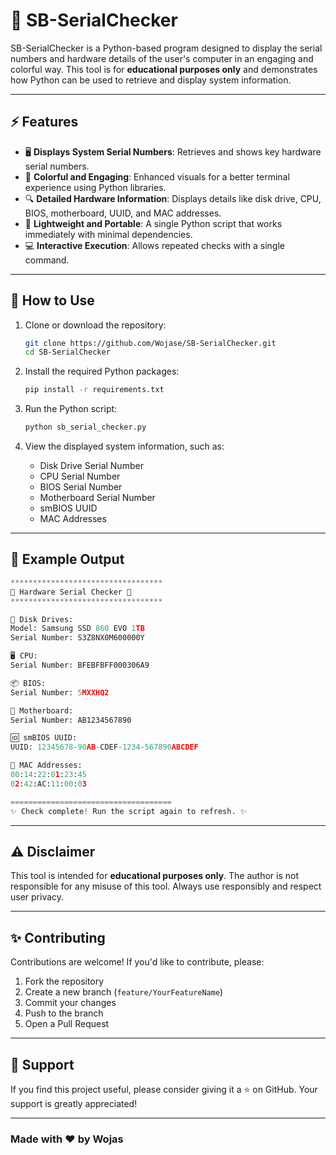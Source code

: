 # 🌟 SB-SerialChecker

SB-SerialChecker is a Python-based program designed to display the serial numbers and hardware details of the user's computer in an engaging and colorful way. This tool is for **educational purposes only** and demonstrates how Python can be used to retrieve and display system information.

---

## ⚡ Features
- 🖥️ **Displays System Serial Numbers**: Retrieves and shows key hardware serial numbers.
- 🎨 **Colorful and Engaging**: Enhanced visuals for a better terminal experience using Python libraries.
- 🔍 **Detailed Hardware Information**: Displays details like disk drive, CPU, BIOS, motherboard, UUID, and MAC addresses.
- 📂 **Lightweight and Portable**: A single Python script that works immediately with minimal dependencies.
- 💻 **Interactive Execution**: Allows repeated checks with a single command.

---

## 🚀 How to Use

1. Clone or download the repository:
   ```bash
   git clone https://github.com/Wojase/SB-SerialChecker.git
   cd SB-SerialChecker
   ```

2. Install the required Python packages:
   ```bash
   pip install -r requirements.txt
   ```

3. Run the Python script:
   ```bash
   python sb_serial_checker.py
   ```

4. View the displayed system information, such as:
   - Disk Drive Serial Number
   - CPU Serial Number
   - BIOS Serial Number
   - Motherboard Serial Number
   - smBIOS UUID
   - MAC Addresses

---

## 📖 Example Output

```python
**********************************
🌟 Hardware Serial Checker 🌟
**********************************

💾 Disk Drives:
Model: Samsung SSD 860 EVO 1TB
Serial Number: S3Z8NX0M600000Y

🖥️ CPU:
Serial Number: BFEBFBFF000306A9

📦 BIOS:
Serial Number: 5MXXHQ2

🔧 Motherboard:
Serial Number: AB1234567890

🆔 smBIOS UUID:
UUID: 12345678-90AB-CDEF-1234-567890ABCDEF

🔗 MAC Addresses:
00:14:22:01:23:45
02:42:AC:11:00:03

====================================
✨ Check complete! Run the script again to refresh. ✨
```

---

## ⚠️ Disclaimer
This tool is intended for **educational purposes only**. The author is not responsible for any misuse of this tool. Always use responsibly and respect user privacy.

---

## ✨ Contributing
Contributions are welcome! If you'd like to contribute, please:

1. Fork the repository
2. Create a new branch (`feature/YourFeatureName`)
3. Commit your changes
4. Push to the branch
5. Open a Pull Request

---

## 🌟 Support
If you find this project useful, please consider giving it a ⭐ on GitHub. Your support is greatly appreciated!

---

### Made with ❤️ by Wojas

